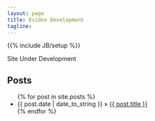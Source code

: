 ```yaml
---
layout: page
title: Evidex Development
tagline: 
---
```

{{% include JB/setup  %}}

Site Under Development

Posts
-----
<ul class="posts">
  {% for post in site.posts %}
    <li><span>{{ post.date | date_to_string }}</span> &raquo; <a href="{{ BASE_PATH }}{{ post.url }}">{{ post.title }}</a></li>
  {% endfor %}
</ul>


